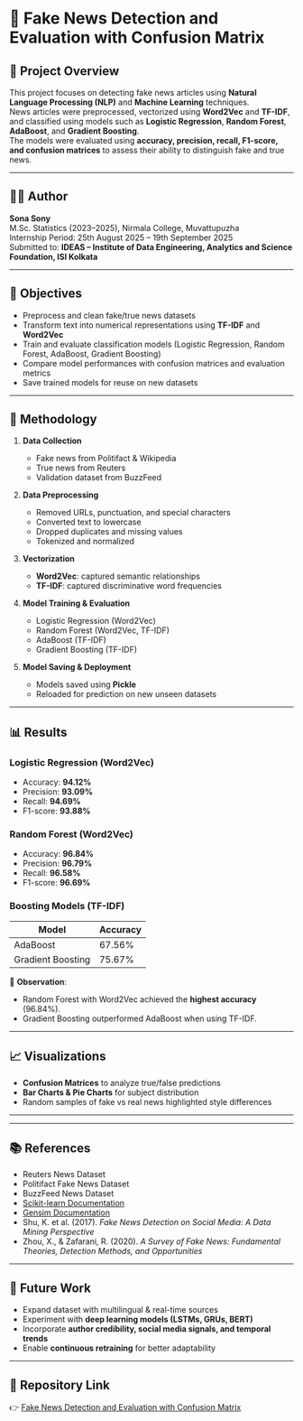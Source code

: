 # 📰 Fake News Detection and Evaluation with Confusion Matrix  

## 📌 Project Overview  
This project focuses on detecting fake news articles using **Natural Language Processing (NLP)** and **Machine Learning** techniques.  
News articles were preprocessed, vectorized using **Word2Vec** and **TF-IDF**, and classified using models such as **Logistic Regression**, **Random Forest**, **AdaBoost**, and **Gradient Boosting**.  
The models were evaluated using **accuracy, precision, recall, F1-score, and confusion matrices** to assess their ability to distinguish fake and true news.  

---

## 👩‍💻 Author  
**Sona Sony**  
M.Sc. Statistics (2023–2025), Nirmala College, Muvattupuzha  
Internship Period: 25th August 2025 – 19th September 2025  
Submitted to: **IDEAS – Institute of Data Engineering, Analytics and Science Foundation, ISI Kolkata**  

---

## 🎯 Objectives  
- Preprocess and clean fake/true news datasets  
- Transform text into numerical representations using **TF-IDF** and **Word2Vec**  
- Train and evaluate classification models (Logistic Regression, Random Forest, AdaBoost, Gradient Boosting)  
- Compare model performances with confusion matrices and evaluation metrics  
- Save trained models for reuse on new datasets  

---

## 🔄 Methodology  
1. **Data Collection**  
   - Fake news from Politifact & Wikipedia  
   - True news from Reuters  
   - Validation dataset from BuzzFeed  

2. **Data Preprocessing**  
   - Removed URLs, punctuation, and special characters  
   - Converted text to lowercase  
   - Dropped duplicates and missing values  
   - Tokenized and normalized  

3. **Vectorization**  
   - **Word2Vec**: captured semantic relationships  
   - **TF-IDF**: captured discriminative word frequencies  

4. **Model Training & Evaluation**  
   - Logistic Regression (Word2Vec)  
   - Random Forest (Word2Vec, TF-IDF)  
   - AdaBoost (TF-IDF)  
   - Gradient Boosting (TF-IDF)  

5. **Model Saving & Deployment**  
   - Models saved using **Pickle**  
   - Reloaded for prediction on new unseen datasets  

---

## 📊 Results  

### Logistic Regression (Word2Vec)  
- Accuracy: **94.12%**  
- Precision: **93.09%**  
- Recall: **94.69%**  
- F1-score: **93.88%**  

### Random Forest (Word2Vec)  
- Accuracy: **96.84%**  
- Precision: **96.79%**  
- Recall: **96.58%**  
- F1-score: **96.69%**  

### Boosting Models (TF-IDF)  
| Model            | Accuracy |
|------------------|----------|
| AdaBoost         | 67.56%   |
| Gradient Boosting | 75.67%  |

📌 **Observation**:  
- Random Forest with Word2Vec achieved the **highest accuracy** (96.84%).  
- Gradient Boosting outperformed AdaBoost when using TF-IDF.  

---

## 📈 Visualizations  
- **Confusion Matrices** to analyze true/false predictions  
- **Bar Charts & Pie Charts** for subject distribution  
- Random samples of fake vs real news highlighted style differences  

---


---

## 📚 References  
- Reuters News Dataset  
- Politifact Fake News Dataset  
- BuzzFeed News Dataset  
- [Scikit-learn Documentation](https://scikit-learn.org)  
- [Gensim Documentation](https://radimrehurek.com/gensim)  
- Shu, K. et al. (2017). *Fake News Detection on Social Media: A Data Mining Perspective*  
- Zhou, X., & Zafarani, R. (2020). *A Survey of Fake News: Fundamental Theories, Detection Methods, and Opportunities*  

---

## 🚀 Future Work  
- Expand dataset with multilingual & real-time sources  
- Experiment with **deep learning models (LSTMs, GRUs, BERT)**  
- Incorporate **author credibility, social media signals, and temporal trends**  
- Enable **continuous retraining** for better adaptability  

---

## 🔗 Repository Link  
👉 [Fake News Detection and Evaluation with Confusion Matrix](https://github.com/sonasony10/Fake-News-Detection-and-Evaluation-with-Confusion-Matrix)


 
